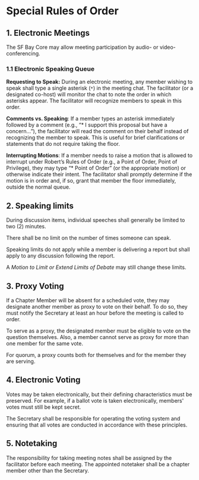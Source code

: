 # Special Rules of Order

## 1. Electronic Meetings

The SF Bay Core may allow meeting participation by audio- or video-conferencing.

### 1.1 Electronic Speaking Queue

**Requesting to Speak:** During an electronic meeting, any member wishing to
speak shall type a single asterisk (`*`) in the meeting chat. The facilitator
(or a designated co-host) will monitor the chat to note the order in which
asterisks appear. The facilitator will recognize members to speak in this order.

**Comments vs. Speaking**: If a member types an asterisk immediately followed by
a comment (e.g., “* I support this proposal but have a concern…”), the
facilitator will read the comment on their behalf instead of recognizing the
member to speak. This is useful for brief clarifications or statements that do
not require taking the floor.

**Interrupting Motions**: If a member needs to raise a motion that is allowed to
interrupt under Robert’s Rules of Order (e.g., a Point of Order, Point of
Privilege), they may type “* Point of Order” (or the appropriate motion) or
otherwise indicate their intent. The facilitator shall promptly determine if the
motion is in order and, if so, grant that member the floor immediately, outside
the normal queue.

## 2. Speaking limits

During discussion items, individual speeches shall generally be limited to
two (2) minutes.

There shall be no limit on the number of times someone can speak.

Speaking limits do not apply while a member is delivering a report but shall
apply to any discussion following the report.

A *Motion to Limit or Extend Limits of Debate* may still change these limits.

## 3. Proxy Voting

If a Chapter Member will be absent for a scheduled vote, they may designate another member as proxy to vote on their behalf.
To do so, they must notify the Secretary at least an hour before the meeting is called to order.

To serve as a proxy, the designated member must be eligible to vote on the question themselves.
Also, a member cannot serve as proxy for more than one member for the same vote.

For quorum, a proxy counts both for themselves and for the member they are serving.

## 4. Electronic Voting

Votes may be taken electronically, but their defining characteristics must be preserved.
For example, if a ballot vote is taken electronically, members' votes must still be kept secret.

The Secretary shall be responsible for operating the voting system and ensuring
that all votes are conducted in accordance with these principles.

## 5. Notetaking

The responsibility for taking meeting notes shall be assigned by the facilitator
before each meeting. The appointed notetaker shall be a chapter member other
than the Secretary.

